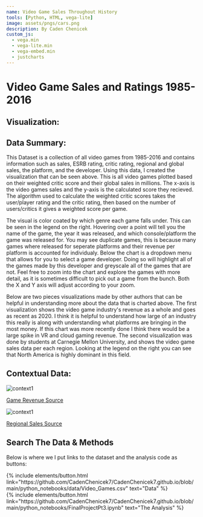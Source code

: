 ```yaml
---
name: Video Game Sales Throughout History
tools: [Python, HTML, vega-lite]
image: assets/pngs/cars.png
description: By Caden Chenicek
custom_js:
  - vega.min
  - vega-lite.min
  - vega-embed.min
  - justcharts
---
```



# Video Game Sales and Ratings 1985-2016

## Visualization:

<vegachart schema-url="{{ site.baseurl }}/assets/json/video_games.json" style="width: 100%"></vegachart>

## Data Summary:

This Dataset is a collection of all video games from 1985-2016 and contains information such as sales, ESRB rating, critic rating, regional and global sales, the platform, and the developer. Using this data, I created the visualization that can be seen above. This is all video games plotted based on their weighted critic score and their global sales in millions. The x-axis is the video games sales and the y-axis is the calculated score they recieved. The algorithm used to calculate the weighted critic scores takes the user/player rating and the critic rating, then based on the number of users/critics it gives a weighted score per game. 

The visual is color coated by which genre each game falls under. This can be seen in the legend on the right. Hovering over a point will tell you the name of the game, the year it was released, and which console/platform the game was released for. You may see duplicate games, this is because many games where released for seperate platforms and their revenue per platform is accounted for individualy. Below the chart is a dropdown menu that allows for you to select a game developer. Doing so will highlight all of the games made by this developer and greyscale all of the games that are not. Feel free to zoom into the chart and explore the games with more detail, as it is sometimes difficult to pick out a game from the bunch. Both the X and Y axis will adjust according to your zoom.

Below are two pieces visualizations made by other authors that can be helpful in understanding more about the data that is charted above. The first visualization shows the video game industry's revenue as a whole and goes as recent as 2020. I think it is helpful to understand how large of an industry this really is along with understanding what platforms are bringing in the most money. If this chart was more recently done I think there would be a large spike in VR and cloud gaming revenue. The second visualization was done by students at Carnegie Mellon University, and shows the video game sales data per each region. Looking at the legend on the right you can see that North America is highly dominant in this field.

## Contextual Data:

<img src="{{ site.baseurl }}/assets/pngs/gameRevenue.png" alt="context1" />

[Game Revenue Source](https://www.visualcapitalist.com/50-years-gaming-history-revenue-stream/)

<img src="{{ site.baseurl }}/assets/pngs/regionalSales.png" alt="context1" />

[Regional Sales Source](https://www.stat.cmu.edu/capstoneresearch/spring2020/315files/team20.html)

## Search The Data & Methods

Below is where we I put links to the dataset and the analysis code as buttons:

<!-- these are written in a combo of html and liquid --> 

<div class="left">
{% include elements/button.html link="https://github.com/CadenChenicek7/CadenChenicek7.github.io/blob/main/python_notebooks/data/Video_Games.csv" text="Data" %}
</div>

<div class="right">
{% include elements/button.html link="https://github.com/CadenChenicek7/CadenChenicek7.github.io/blob/main/python_notebooks/FinalProjectPt3.ipynb" text="The Analysis" %}
</div>
